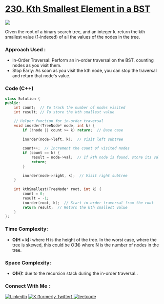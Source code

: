 # [230. Kth Smallest Element in a BST](https://leetcode.com/problems/kth-smallest-element-in-a-bst/description/)

![](https://badgen.net/badge/Level/Medium/yellow)

Given the root of a binary search tree, and an integer k, return the kth smallest value (1-indexed) of all the values of the nodes in the tree.

### Approach Used :

-   In-Order Traversal: Perform an in-order traversal on the BST, counting nodes as you visit them.
-   Stop Early: As soon as you visit the kth node, you can stop the traversal and return that node's value.

### Code (C++)

```cpp
class Solution {
public:
    int count;  // To track the number of nodes visited
    int result; // To store the kth smallest value

    // Helper function for in-order traversal
    void inorder(TreeNode* node, int k) {
        if (!node || count >= k) return;  // Base case
        
        inorder(node->left, k);  // Visit left subtree
        
        count++;  // Increment the count of visited nodes
        if (count == k) {
            result = node->val;  // If kth node is found, store its value
            return;
        }
        
        inorder(node->right, k);  // Visit right subtree
    }
    
    int kthSmallest(TreeNode* root, int k) {
        count = 0;
        result = -1;
        inorder(root, k);  // Start in-order traversal from the root
        return result;  // Return the kth smallest value
    }
};
```

### Time Complexity:
- **O(H + k):** where H is the height of the tree. In the worst case, where the tree is skewed, this could be O(N) where N is the number of nodes in the tree.

### Space Complexity:
- **O(H):** due to the recursion stack during the in-order traversal..

### Connect With Me : 

<a href="https://www.linkedin.com/in/shivam-ray-b4306524a/" target="_blank"><img src="https://img.shields.io/badge/LinkedIn-0077B5?style=for-the-badge&logo=linkedin&logoColor=white" alt="LinkedIn"></a>
<a href="https://x.com/rai_shivam11/" target="_blank"><img src="https://img.shields.io/badge/Twitter-1DA1F2?style=for-the-badge&logo=twitter&logoColor=white" alt="X (formerly Twitter)">
</a>
<a href="https://leetcode.com/u/shrunited0702/" target="_blank"><img src="https://img.shields.io/badge/LeetCode-000000?style=for-the-badge&logo=LeetCode&logoColor=#d16c06" alt="leetcode">
</a>